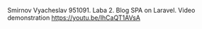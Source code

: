 Smirnov Vyacheslav 951091. Laba 2. Blog SPA on Laravel. Video demonstration https://youtu.be/IhCaQT1AVsA
